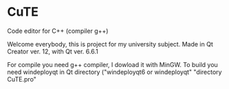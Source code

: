 # CuTE
Code editor for C++ (compiler g++)

Welcome everybody, this is project for my university subject. Made in Qt Creator ver. 12, with Qt ver. 6.6.1

For compile you need g++ compiler, I dowload it with MinGW.
To build you need windeployqt in Qt directory ("windeployqt6 or windeployqt" "directory CuTE.pro"
